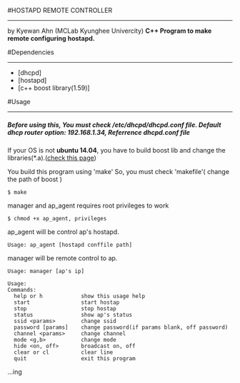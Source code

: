 #HOSTAPD REMOTE CONTROLLER
_ _ _
by Kyewan Ahn (MCLab Kyunghee Univercity)
**C++ Program to make remote configuring hostapd.**

#Dependencies
_ _ _
- [dhcpd]
- [hostapd]
- [c++ boost library(1.59)]

#Usage
_ _ _
##### **Before using this, You must check /etc/dhcpd/dhcpd.conf file. Default dhcp router option: 192.168.1.34, Referrence dhcpd.conf file**

If your OS is not **ubuntu 14.04**, you have to build boost lib and change the libraries(*.a).([check this page](http://www.boost.org/doc/libs/1_59_0/more/getting_started/index.html))


You build this program using 'make'
So, you must check 'makefile'( change the path of boost )

`$ make`

manager and ap_agent requires root privileges to work

`$ chmod +x ap_agent, privileges`



ap_agent will be control ap's hostapd.

`Usage: ap_agent [hostapd conffile path]`

manager will be remote control to ap.

`Usage: manager [ap's ip]`

```
Usage:
Commands: 
  help or h            show this usage help    
  start                start hostap            
  stop                 stop hostap             
  status               show ap's status        
  ssid <params>        change ssid             
  password [params]    change password(if params blank, off password) 
  channel <params>     change channel          
  mode <g,b>           change mode             
  hide <on, off>       broadcast on, off       
  clear or cl          clear line              
  quit                 exit this program   

```

...ing
